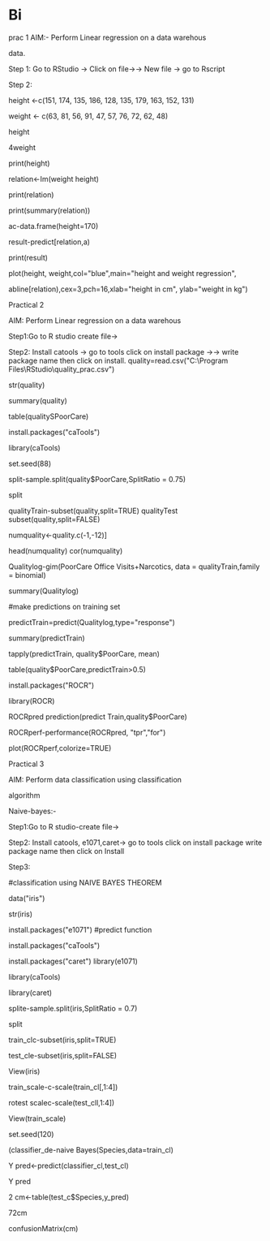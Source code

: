 # Bi

prac 1
AIM:- Perform Linear regression on a data warehous

data.

Step 1: Go to RStudio -> Click on file→→ New file -> go to Rscript

Step 2:

height <-c(151, 174, 135, 186, 128, 135, 179, 163, 152, 131)

weight <- c(63, 81, 56, 91, 47, 57, 76, 72, 62, 48)

height

4weight

print(height)

relation<-Im(weight height)

print(relation)

print(summary(relation))

ac-data.frame(height=170)

result-predict[relation,a)

print(result)

plot(height, weight,col="blue",main="height and weight regression",

abline[relation),cex=3,pch=16,xlab="height in cm", ylab="weight in kg")








Practical 2

AIM: Perform Linear regression on a data warehous

Step1:Go to R studio create file→

Step2: Install catools → go to tools click on install package →→ write package name then click on install. quality=read.csv("C:\\Program Files\\RStudio\\quality_prac.csv")

str(quality)

summary(quality)

table(qualitySPoorCare)

install.packages("caTools")

library(caTools)

set.seed(88)

split-sample.split(quality$PoorCare,SplitRatio = 0.75)

split

qualityTrain-subset(quality,split=TRUE) qualityTest subset(quality,split=FALSE)

numquality<-quality.c(-1,-12)]

head(numquality) cor(numquality)

Qualitylog-gim(PoorCare Office Visits+Narcotics, data = qualityTrain,family = binomial)

summary(Qualitylog)

#make predictions on training set

predictTrain=predict(Qualitylog,type="response")

summary(predictTrain)

tapply(predictTrain, quality$PoorCare, mean)

table(quality$PoorCare,predictTrain>0.5)

install.packages("ROCR")

library(ROCR)

ROCRpred prediction(predict Train,quality$PoorCare)

ROCRperf-performance(ROCRpred, "tpr","for")

plot(ROCRperf,colorize=TRUE)




Practical 3

AIM: Perform data classification using classification

algorithm

Naive-bayes:-

Step1:Go to R studio-create file→

Step2: Install catools, e1071,caret→ go to tools click on install package write package name then click on Install

Step3:

#classification using NAIVE BAYES THEOREM

data("iris")

str(iris)

install.packages("e1071") #predict function

install.packages("caTools")

install.packages("caret") library(e1071)

library(caTools)

library(caret)

splite-sample.split(iris,SplitRatio = 0.7)

split

train_clc-subset(iris,split=TRUE)

test_cle-subset(iris,split=FALSE)

View(iris)

train_scale-c-scale(train_cl[,1:4])

rotest scalec-scale(test_cll,1:4])

View(train_scale)

set.seed(120)

(classifier_de-naive Bayes(Species,data=train_cl)

Y pred<-predict(classifier_cl,test_cl)

Y pred

2 cm<-table(test_c$Species,y_pred)

72cm

confusionMatrix(cm)


